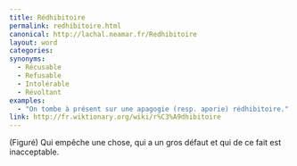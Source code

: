 ```yaml
---
title: Rédhibitoire
permalink: redhibitoire.html
canonical: http://lachal.neamar.fr/Redhibitoire
layout: word
categories:
synonyms:
  - Récusable
  - Refusable
  - Intolérable
  - Révoltant
examples:
  - "On tombe à présent sur une apagogie (resp. aporie) rédhibitoire."
link: http://fr.wiktionary.org/wiki/r%C3%A9dhibitoire
---
```


(Figuré) Qui empêche une chose, qui a un gros défaut et qui de ce fait est inacceptable. 

